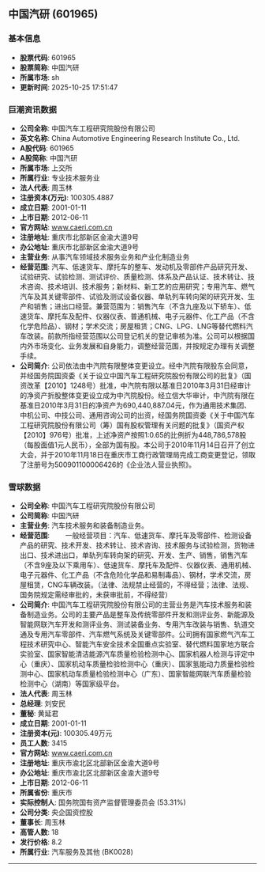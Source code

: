 ## 中国汽研 (601965)

### 基本信息

- **股票代码**: 601965
- **股票简称**: 中国汽研
- **所属市场**: sh
- **更新时间**: 2025-10-25 17:51:47

### 巨潮资讯数据

- **公司全称**: 中国汽车工程研究院股份有限公司
- **英文名称**: China Automotive Engineering Research Institute Co., Ltd.
- **A股代码**: 601965
- **A股简称**: 中国汽研
- **所属市场**: 上交所
- **所属行业**: 专业技术服务业
- **法人代表**: 周玉林
- **注册资本(万元)**: 100305.4887
- **成立日期**: 2001-01-11
- **上市日期**: 2012-06-11
- **官方网站**: www.caeri.com.cn
- **注册地址**: 重庆市北部新区金渝大道9号
- **办公地址**: 重庆市北部新区金渝大道9号
- **主营业务**: 从事汽车领域技术服务业务和产业化制造业务
- **经营范围**: 汽车、低速货车、摩托车的整车、发动机及零部件产品研究开发、试验研究、试验检测、测试评价、质量检测、体系及产品认证、技术转让、技术咨询、技术培训、技术服务；新材料、新工艺的应用研究；专用汽车、燃气汽车及其关键零部件、试验及测试设备仪器、单轨列车转向架的研究开发、生产和销售；进出口经营。兼营范围为：销售汽车（不含九座及以下轿车）、低速货车、摩托车及配件、仪器仪表、普通机械、电子元器件、化工产品（不含化学危险品）、钢材；学术交流；房屋租赁；CNG、LPG、LNG等替代燃料汽车改装。前款所指经营范围以公司登记机关的登记审核为准。公司可以根据国内外市场变化、业务发展和自身能力，调整经营范围，并按规定办理有关调整手续。
- **公司简介**: 公司依法由中汽院有限整体变更设立。经中汽院有限股东会同意，并经国务院国资委《关于设立中国汽车工程研究院股份有限公司的批复》（国资改革【2010】1248号）批准，中汽院有限以基准日2010年3月31日经审计的净资产折股整体变更设立成为中汽院股份。经立信大华审计，中汽院有限在基准日2010年3月31日的净资产为690,440,887.04元，作为通用技术集团、中机公司、中技公司、通用咨询公司的出资，经国务院国资委《关于中国汽车工程研究院股份有限公司（筹）国有股权管理有关问题的批复》（国资产权【2010】976号）批准，上述净资产按照1:0.65的比例折为448,786,578股（每股面值1元人民币），全部为国有股。本公司于2010年11月14日召开了创立大会，并于2010年11月18日在重庆市工商行政管理局完成工商变更登记，领取了注册号为500901100006426的《企业法人营业执照》。

### 雪球数据

- **公司全称**: 中国汽车工程研究院股份有限公司
- **公司简称**: 中国汽研
- **主营业务**: 汽车技术服务和装备制造业务。
- **经营范围**: 　　一般经营项目：汽车、低速货车、摩托车及零部件、检测设备产品的研究、技术开发、技术转让、技术咨询、技术服务与试验检测，货物进出口、技术进出口，单轨列车转向架的研究、开发、生产、销售，销售汽车（不含9座及以下乘用车）、低速货车、摩托车及配件、仪器仪表、通用机械、电子元器件、化工产品（不含危险化学品和易制毒品）、钢材，学术交流，房屋租赁，CNG车辆改装。（法律、法规禁止经营的，不得经营；法律、法规、国务院规定需经审批的，未获审批前，不得经营）
- **公司简介**: 中国汽车工程研究院股份有限公司的主营业务是汽车技术服务和装备制造业务。公司的主要产品是整车及传统零部件开发和测评业务、新能源及智能网联汽车开发和测评业务、测试装备业务、专用汽车改装与销售、轨道交通及专用汽车零部件、汽车燃气系统及关键零部件。公司拥有国家燃气汽车工程技术研究中心、智能汽车安全技术全国重点实验室、替代燃料国家地方联合实验室、国家智能清洁能源汽车质量检验检测中心、国家机器人检测与评定中心（重庆）、国家机动车质量检验检测中心（重庆）、国家氢能动力质量检验检测中心、国家机动车质量检验检测中心（广东）、国家智能网联汽车质量检验检测中心（湖南）等国家级平台。
- **法人代表**: 周玉林
- **总经理**: 刘安民
- **董秘**: 黄延君
- **成立日期**: 2001-01-11
- **注册资本(元)**: 100305.49万元
- **员工人数**: 3415
- **官方网站**: www.caeri.com.cn
- **注册地址**: 重庆市渝北区北部新区金渝大道9号
- **办公地址**: 重庆市渝北区北部新区金渝大道9号
- **上市日期**: 2012-06-11
- **所属省份**: 重庆市
- **实际控制人**: 国务院国有资产监督管理委员会 (53.31%)
- **公司分类**: 央企国资控股
- **董事长**: 周玉林
- **高管人数**: 18
- **发行价格**: 8.2
- **所属行业**: 汽车服务及其他 (BK0028)

---
